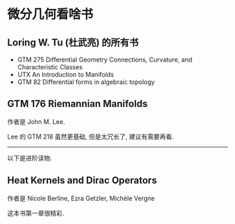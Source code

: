 # 微分几何看啥书

## Loring W. Tu (杜武亮) 的所有书

- GTM 275 Differential Geometry Connections, Curvature, and Characteristic Classes
- UTX An Introduction to Manifolds
- GTM 82 Differential forms in algebraic topology

## GTM 176 Riemannian Manifolds

作者是 John M. Lee.

Lee 的 GTM 218 虽然更基础, 但是太冗长了, 建议有需要再看.

---

以下是进阶读物.

## Heat Kernels and Dirac Operators

作者是 Nicole Berline, Ezra Getzler, Michèle Vergne

这本书第一章很精彩.
